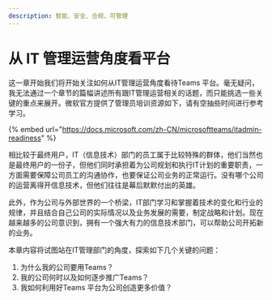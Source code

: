 ```yaml
---
description: 智能、安全、合规、可管理
---
```


# 从 IT 管理运营角度看平台

这一章开始我们将开始关注如何从IT管理运营角度看待Teams 平台。毫无疑问，我无法通过一个章节的篇幅讲述所有跟IT管理运营相关的话题，而只能挑选一些关键的重点来展开。微软官方提供了管理员培训资源如下，请有空抽些时间进行参考学习。

{% embed url="https://docs.microsoft.com/zh-CN/microsoftteams/itadmin-readiness" %}

相比较于最终用户，IT（信息技术）部门的员工属于比较特殊的群体，他们当然也是最终用户的一份子，但他们同时承担着为公司规划和执行IT计划的重要职责，一方面需要保障公司员工的沟通协作，也要保证公司业务的正常运行。没有哪个公司的运营离得开信息技术，但他们往往是幕后默默付出的英雄。

此外，作为公司与外部世界的一个桥梁，IT部门学习和掌握着技术的变化和行业的规律，并且结合自己公司的实际情况以及业务发展的需要，制定战略和计划。现在越来越多的公司意识到，拥有一个强大有力的信息技术部门，可以帮助公司开拓新的业务。

本章内容将试图站在IT管理部门的角度，探索如下几个关键的问题：

1. 为什么我的公司要用Teams？
2. 我的公司何时以及如何逐步推广Teams？
3. 我如何利用好Teams 平台为公司创造更多价值？



